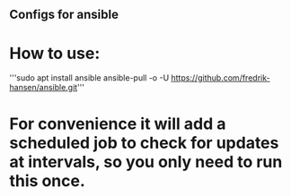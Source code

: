 ## Configs for ansible

# How to use:
'''sudo apt install ansible
ansible-pull -o -U https://github.com/fredrik-hansen/ansible.git'''

# For convenience it will add a scheduled job to check for updates at intervals, so you only need to run this once.

